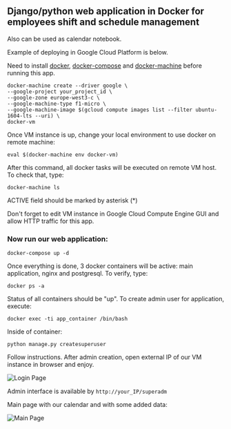 ## Django/python web application in Docker for employees shift and schedule management
Also can be used as calendar notebook. 

Example of deploying in Google Cloud Platform is below.

Need to install [docker](https://docs.docker.com/install/), 
[docker-compose](https://docs.docker.com/compose/install/) 
and [docker-machine](https://docs.docker.com/machine/install-machine/) before running this app.

```
docker-machine create --driver google \
--google-project your_project_id \
--google-zone europe-west3-c \
--google-machine-type f1-micro \
--google-machine-image $(gcloud compute images list --filter ubuntu-1604-lts --uri) \
docker-vm
```
Once VM instance is up, change your local environment to use docker on remote machine:

```eval $(docker-machine env docker-vm)```

After this command, all docker tasks will be executed on remote VM host. To check that, type:

```docker-machine ls```

ACTIVE field should be marked by asterisk (*)

Don't forget to edit VM instance in Google Cloud Compute Engine GUI and allow HTTP traffic for this app.

### Now run our web application:

```docker-compose up -d```

Once everything is done, 3 docker containers will be active: main application, nginx and postgresql. To verify, type:

```docker ps -a```

Status of all containers should be "up". To create admin user for application, execute:

```docker exec -ti app_container /bin/bash```

Inside of container:

```python manage.py createsuperuser```

Follow instructions. After admin creation, open external IP of our VM instance in browser and enjoy.

![Login Page](images_for_readme/loginpage.PNG)

Admin interface is available by ```http://your_IP/superadm```

Main page with our calendar and with some added data:

![Main Page](images_for_readme/main.PNG)
